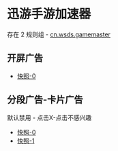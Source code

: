 # 迅游手游加速器

存在 2 规则组 - [cn.wsds.gamemaster](/src/apps/cn.wsds.gamemaster.ts)

## 开屏广告

- [快照-0](https://i.gkd.li/i/13930391)

## 分段广告-卡片广告

默认禁用 - 点击X-点击不感兴趣

- [快照-0](https://i.gkd.li/i/13930398)
- [快照-1](https://i.gkd.li/i/13930399)
